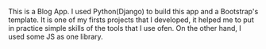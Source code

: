 This is a Blog App.
I used Python(Django) to build this app and a Bootstrap's template.
It is one of my firsts projects that I developed, it helped me to put in practice simple skills of the tools that I
use ofen.
On the other hand, I used some JS as one library.